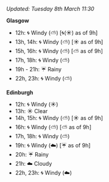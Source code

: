 *Updated: Tuesday 8th March 11:30*

**Glasgow**

* 12h: :cyclone: Windy (:partly_sunny:) [:cyclone:(:sunny:) as of 9h]
* 13h, 14h: :cyclone: Windy (:partly_sunny:) [:sunny: as of 9h]
* 15h, 16h: :cyclone: Windy (:partly_sunny:) [:partly_sunny: as of 9h]
* 17h, 18h: :cyclone: Windy (:partly_sunny:)
* 19h - 21h: :umbrella: Rainy
* 22h, 23h: :cyclone: Windy (:partly_sunny:)

**Edinburgh**

* 12h: :cyclone: Windy (:sunny:)
* 13h: :sunny: Clear
* 14h, 15h: :cyclone: Windy (:partly_sunny:) [:sunny: as of 9h]
* 16h: :cyclone: Windy (:partly_sunny:) [:partly_sunny: as of 9h]
* 17h, 18h: :cyclone: Windy (:partly_sunny:)
* 19h: :cyclone: Windy (:cloud:) [:umbrella: as of 9h]
* 20h: :umbrella: Rainy
* 21h: :cloud: Cloudy
* 22h, 23h: :cyclone: Windy (:cloud:)

